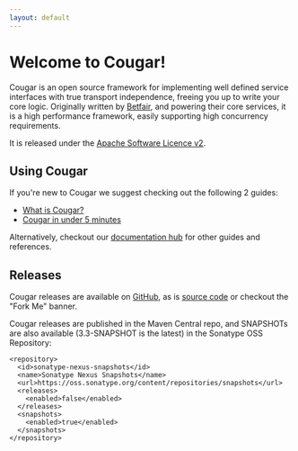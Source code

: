 ```yaml
---
layout: default
---
```


Welcome to Cougar!
==================

Cougar is an open source framework for implementing well defined service interfaces with true transport independence, freeing you up to write your core logic. Originally written by [Betfair](http://www.betfair.com), and powering their core services, it is a high performance framework, easily supporting high concurrency requirements.

It is released under the [Apache Software Licence v2](http://www.apache.org/licenses/LICENSE-2.0).

Using Cougar
------------

If you're new to Cougar we suggest checking out the following 2 guides:

* [What is Cougar?](cougar-guide.html)
* [Cougar in under 5 minutes](getting-started.html)

Alternatively, checkout our [documentation hub](documentation.html) for other guides and references.

Releases
--------

Cougar releases are available on [GitHub](http://github.com/betfair/cougar/releases), as is [source code](http://github.com/betfair/cougar) or checkout the "Fork Me" banner.

Cougar releases are published in the Maven Central repo, and SNAPSHOTs are also available (3.3-SNAPSHOT is the latest) in the Sonatype OSS Repository:


    <repository>
      <id>sonatype-nexus-snapshots</id>
      <name>Sonatype Nexus Snapshots</name>
      <url>https://oss.sonatype.org/content/repositories/snapshots</url>
      <releases>
        <enabled>false</enabled>
      </releases>
      <snapshots>
        <enabled>true</enabled>
      </snapshots>
    </repository>

